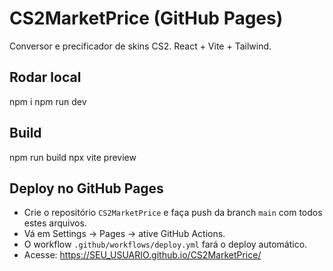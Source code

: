 # CS2MarketPrice (GitHub Pages)
Conversor e precificador de skins CS2. React + Vite + Tailwind.

## Rodar local
npm i
npm run dev

## Build
npm run build
npx vite preview

## Deploy no GitHub Pages
- Crie o repositório `CS2MarketPrice` e faça push da branch `main` com todos estes arquivos.
- Vá em Settings → Pages → ative GitHub Actions.
- O workflow `.github/workflows/deploy.yml` fará o deploy automático.
- Acesse: https://SEU_USUARIO.github.io/CS2MarketPrice/
